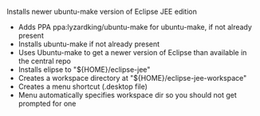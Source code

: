 
Installs newer ubuntu-make version of Eclipse JEE edition


* Adds PPA ppa:lyzardking/ubuntu-make for ubuntu-make, if not already present
* Installs ubuntu-make if not already present
* Uses Ubuntu-make to get a newer version of Eclipse than available in the central repo
* Installs elipse to "${HOME}/eclipse-jee"
* Creates a workspace directory at "${HOME}/eclipse-jee-workspace"
* Creates a menu shortcut (.desktop file)
* Menu automatically specifies workspace dir so you should not get prompted for one
